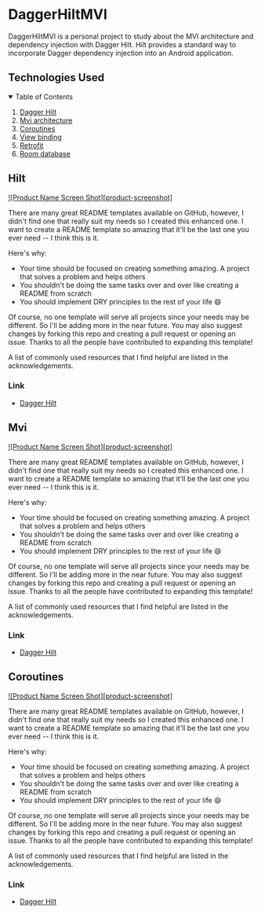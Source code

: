 # DaggerHiltMVI

DaggerHiltMVI is a personal project to study about the MVI architecture and dependency injection with Dagger Hilt. Hilt provides a standard way to incorporate Dagger dependency injection into an Android application. 

## Technologies Used

<!-- TABLE OF CONTENTS -->
<details open="open">
  <summary>Table of Contents</summary>
  <ol>
    <li><a href="#Hilt">Dagger Hilt</a></li>
    <li><a href="#Mvi">Mvi architecture</a></li>
    <li><a href="#Coroutines">Coroutines</a></li>
    <li><a href="#roadmap">View binding</a></li>
    <li><a href="#contact">Retrofit</a></li>
    <li><a href="#acknowledgements">Room database</a></li>
  </ol>
</details>



<!-- DAGGER HILT -->
## Hilt

[![Product Name Screen Shot][product-screenshot]](https://example.com)

There are many great README templates available on GitHub, however, I didn't find one that really suit my needs so I created this enhanced one. I want to create a README template so amazing that it'll be the last one you ever need -- I think this is it.

Here's why:
* Your time should be focused on creating something amazing. A project that solves a problem and helps others
* You shouldn't be doing the same tasks over and over like creating a README from scratch
* You should implement DRY principles to the rest of your life :smile:

Of course, no one template will serve all projects since your needs may be different. So I'll be adding more in the near future. You may also suggest changes by forking this repo and creating a pull request or opening an issue. Thanks to all the people have contributed to expanding this template!

A list of commonly used resources that I find helpful are listed in the acknowledgements.

### Link

* [Dagger Hilt](https://developer.android.com/training/dependency-injection/hilt-android)

<!-- Mvi -->
## Mvi

[![Product Name Screen Shot][product-screenshot]](https://example.com)

There are many great README templates available on GitHub, however, I didn't find one that really suit my needs so I created this enhanced one. I want to create a README template so amazing that it'll be the last one you ever need -- I think this is it.

Here's why:
* Your time should be focused on creating something amazing. A project that solves a problem and helps others
* You shouldn't be doing the same tasks over and over like creating a README from scratch
* You should implement DRY principles to the rest of your life :smile:

Of course, no one template will serve all projects since your needs may be different. So I'll be adding more in the near future. You may also suggest changes by forking this repo and creating a pull request or opening an issue. Thanks to all the people have contributed to expanding this template!

A list of commonly used resources that I find helpful are listed in the acknowledgements.

### Link

* [Dagger Hilt](https://medium.com/swlh/mvi-architecture-with-android-fcde123e3c4a)

<!-- Coroutines -->
## Coroutines

[![Product Name Screen Shot][product-screenshot]](https://example.com)

There are many great README templates available on GitHub, however, I didn't find one that really suit my needs so I created this enhanced one. I want to create a README template so amazing that it'll be the last one you ever need -- I think this is it.

Here's why:
* Your time should be focused on creating something amazing. A project that solves a problem and helps others
* You shouldn't be doing the same tasks over and over like creating a README from scratch
* You should implement DRY principles to the rest of your life :smile:

Of course, no one template will serve all projects since your needs may be different. So I'll be adding more in the near future. You may also suggest changes by forking this repo and creating a pull request or opening an issue. Thanks to all the people have contributed to expanding this template!

A list of commonly used resources that I find helpful are listed in the acknowledgements.

### Link

* [Dagger Hilt](https://developer.android.com/kotlin/coroutines?gclsrc=aw.ds&gclid=CjwKCAjw4KyJBhAbEiwAaAQbEzFrtlgNagG83dy-RnKa2AusEQg-9tN7Woj75Rwu_ISFawQRjAidaxoCHuAQAvD_BwE)






